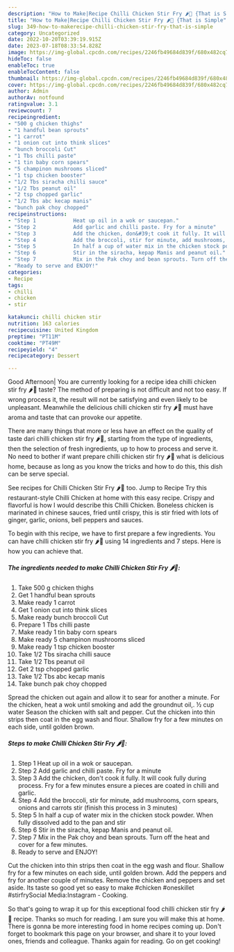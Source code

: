 ```yaml
---
description: "How to Make|Recipe Chilli Chicken Stir Fry 🌶️🐔 {That is Simple"
title: "How to Make|Recipe Chilli Chicken Stir Fry 🌶️🐔 {That is Simple"
slug: 349-how-to-makerecipe-chilli-chicken-stir-fry-that-is-simple
category: Uncategorized
date: 2022-10-20T03:39:19.915Z
date: 2023-07-18T08:33:54.828Z
image: https://img-global.cpcdn.com/recipes/2246fb49684d839f/680x482cq70/chilli-chicken-stir-fry-recipe-main-photo.jpg
hideToc: false
enableToc: true
enableTocContent: false
thumbnail: https://img-global.cpcdn.com/recipes/2246fb49684d839f/680x482cq70/chilli-chicken-stir-fry-recipe-main-photo.jpg
cover: https://img-global.cpcdn.com/recipes/2246fb49684d839f/680x482cq70/chilli-chicken-stir-fry-recipe-main-photo.jpg
author: Admin
authorAv: notfound
ratingvalue: 3.1
reviewcount: 7
recipeingredient:
- "500 g chicken thighs"
- "1 handful bean sprouts"
- "1 carrot"
- "1 onion cut into think slices"
- "bunch broccoli Cut"
- "1 Tbs chilli paste"
- "1 tin baby corn spears"
- "5 champinon mushrooms sliced"
- "1 tsp chicken booster"
- "1/2 Tbs siracha chilli sauce"
- "1/2 Tbs peanut oil"
- "2 tsp chopped garlic"
- "1/2 Tbs abc kecap manis"
- "bunch pak choy chopped"
recipeinstructions:
- "Step 1            Heat up oil in a wok or saucepan."
- "Step 2            Add garlic and chilli paste. Fry for a minute"
- "Step 3            Add the chicken, don&#39;t cook it fully. It will cook fully during process. Fry for a few minutes ensure a pieces are coated in chilli and garlic."
- "Step 4            Add the broccoli, stir for minute, add mushrooms, corn spears, onions and carrots stir (finish this process in 3 minutes)"
- "Step 5            In half a cup of water mix in the chicken stock powder. When fully dissolved add to the pan and stir"
- "Step 6            Stir in the siracha, kepap Manis and peanut oil."
- "Step 7            Mix in the Pak choy and bean sprouts. Turn off the heat and cover for a few minutes."
- "Ready to serve and ENJOY!"
categories:
- Recipe
tags:
- chilli
- chicken
- stir

katakunci: chilli chicken stir 
nutrition: 163 calories
recipecuisine: United Kingdom
preptime: "PT11M"
cooktime: "PT49M"
recipeyield: "4"
recipecategory: Dessert

---
```



Good Afternoon| You are currently looking for a recipe idea chilli chicken stir fry 🌶️🐔 taste? The method of preparing is not difficult and not too easy. If wrong process it, the result will not be satisfying and even likely to be unpleasant. Meanwhile the delicious chilli chicken stir fry 🌶️🐔 must have aroma and taste that can provoke our appetite.






There are many things that more or less have an effect on the quality of taste dari chilli chicken stir fry 🌶️🐔, starting from the type of ingredients, then the selection of fresh ingredients, up to how to process and serve it. No need to bother if want prepare chilli chicken stir fry 🌶️🐔 what is delicious home, because as long as you know the tricks and how to do this, this dish can be serve special.


See recipes for Chilli Chicken Stir Fry 🌶️🐔 too. Jump to Recipe Try this restaurant-style Chilli Chicken at home with this easy recipe. Crispy and flavorful is how I would describe this Chilli Chicken. Boneless chicken is marinated in chinese sauces, fried until crispy, this is stir fried with lots of ginger, garlic, onions, bell peppers and sauces.


To begin with this recipe, we have to first prepare a few ingredients. You can have chilli chicken stir fry 🌶️🐔 using 14 ingredients and 7 steps. Here is how you can achieve that.

<!--inarticleads1-->

##### The ingredients needed to make Chilli Chicken Stir Fry 🌶️🐔:

1. Take 500 g chicken thighs
1. Get 1 handful bean sprouts
1. Make ready 1 carrot
1. Get 1 onion cut into think slices
1. Make ready bunch broccoli Cut
1. Prepare 1 Tbs chilli paste
1. Make ready 1 tin baby corn spears
1. Make ready 5 champinon mushrooms sliced
1. Make ready 1 tsp chicken booster
1. Take 1/2 Tbs siracha chilli sauce
1. Take 1/2 Tbs peanut oil
1. Get 2 tsp chopped garlic
1. Take 1/2 Tbs abc kecap manis
1. Take bunch pak choy chopped


Spread the chicken out again and allow it to sear for another a minute. For the chicken, heat a wok until smoking and add the groundnut oil,. ½ cup water Season the chicken with salt and pepper. Cut the chicken into thin strips then coat in the egg wash and flour. Shallow fry for a few minutes on each side, until golden brown. 

<!--inarticleads2-->

##### Steps to make Chilli Chicken Stir Fry 🌶️🐔:

1. Step 1            Heat up oil in a wok or saucepan.
1. Step 2            Add garlic and chilli paste. Fry for a minute
1. Step 3            Add the chicken, don&#39;t cook it fully. It will cook fully during process. Fry for a few minutes ensure a pieces are coated in chilli and garlic.
1. Step 4            Add the broccoli, stir for minute, add mushrooms, corn spears, onions and carrots stir (finish this process in 3 minutes)
1. Step 5            In half a cup of water mix in the chicken stock powder. When fully dissolved add to the pan and stir
1. Step 6            Stir in the siracha, kepap Manis and peanut oil.
1. Step 7            Mix in the Pak choy and bean sprouts. Turn off the heat and cover for a few minutes.
1. Ready to serve and ENJOY!

Cut the chicken into thin strips then coat in the egg wash and flour. Shallow fry for a few minutes on each side, until golden brown. Add the peppers and fry for another couple of minutes. Remove the chicken and peppers and set aside. Its taste so good yet so easy to make ️#chicken #oneskillet #stirfrySocial Media:Instagram - Cooking. 

So that's going to wrap it up for this exceptional food chilli chicken stir fry 🌶️🐔 recipe. Thanks so much for reading. I am sure you will make this at home. There is gonna be more interesting food in home recipes coming up. Don't forget to bookmark this page on your browser, and share it to your loved ones, friends and colleague. Thanks again for reading. Go on get cooking!
